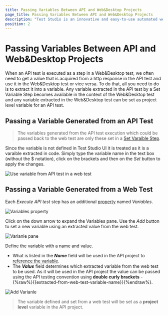 ```yaml
---
title: Passing Variables Between API and Web&Desktop Projects
page_title: Passing Variables Between API and Web&Desktop Projects
description: "Test Studio is an innovative and easy-to-use automated web, WPF and load testing solution. Test Studio tests support essential technologies like ASP.NET AJAX, Silverlight, PHP and MVC. HTML5, Testing framework, functional testing, performance testing, load testing, exploratory testing, manual testing."
position: 2
---
```

# Passing Variables Between API and Web&Desktop Projects

When an API test is executed as a step in a Web&Desktop test, we often need to get a value that is acquired from a http response in the API test and use it in the Web&Desktop test or vice versa. To do that, all you need to do is to extract it into a variable. Any variable extracted in the API test by a Set Variable Step becomes available in the context of the Web&Desktop test and any variable extracted in the Web&Desktop test can be set as project level variable for an API test.

## Passing a Variable Generated from an API Test

>The variables generated from the API test execution which could be passed back to the web test are only these set in a <a href="https://docs.telerik.com/teststudio-apis/features/steps/set-variable" target="_blank">Set Varaible Step</a>.

Since the variable is not defined in Test Studio UI it is treated as it is a varaible extracted in code. Simply type the variable name in the text box (without the $ notation), click on the brackets and then on the _Set_ button to apply the changes.

![Use variable from API test in a web test][1]

## Passing a Variable Generated from a Web Test

Each _Execute API test_ step has an additional <a href="/features/test-maintenance/test-step-properties" target="_blank">property</a> named _Variables_.

![Variables property][2]

Click on the down arrow to expand the Variables pane. Use the _Add_ button to set a new variable using an extracted value from the web test.

![Varianle pane][3]

Define the variable with a name and value.

* What is listed in the ___Name___ field will be used in the API project to <a href="https://docs.telerik.com/teststudio-apis/features/variables#Referencing-Variables" target="_blank"> reference the variable</a>.
* The ___Value___ field determines which extracted variable from the web test to be used. As it will be used in the API project the value can be passed using the API testing convention using __double curly brackets__ - {%raw%}{{extracted-from-web-test-variable-name}}{%endraw%}.

![Add Varianle][4]

> The variable defined and set from a web test will be set as a __project level__ variable in the API project.

[1]: /img/features/execute-apitest/passing-variables/use-variable-in-web-test.png
[2]: /img/features/execute-apitest/passing-variables/variables-property.png
[3]: /img/features/execute-apitest/passing-variables/variable-pane.png
[4]: /img/features/execute-apitest/passing-variables/add-variable.png
